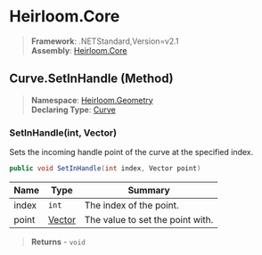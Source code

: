 # Heirloom.Core

> **Framework**: .NETStandard,Version=v2.1  
> **Assembly**: [Heirloom.Core][0]

## Curve.SetInHandle (Method)

> **Namespace**: [Heirloom.Geometry][0]  
> **Declaring Type**: [Curve][1]

### SetInHandle(int, Vector)

Sets the incoming handle point of the curve at the specified index.

```cs
public void SetInHandle(int index, Vector point)
```

| Name  | Type        | Summary                          |
|-------|-------------|----------------------------------|
| index | `int`       | The index of the point.          |
| point | [Vector][2] | The value to set the point with. |

> **Returns** - `void`

[0]: ../../../Heirloom.Core.md
[1]: ../Curve.md
[2]: ../../Heirloom/Vector.md
